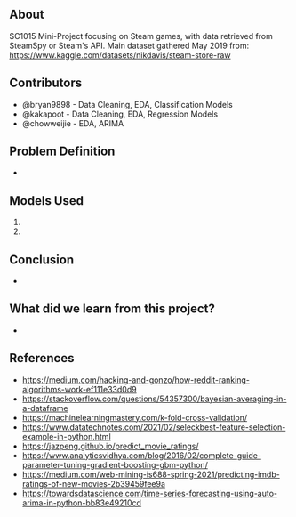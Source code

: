 ## About

SC1015 Mini-Project focusing on Steam games, with data retrieved from SteamSpy or Steam's API.
Main dataset gathered May 2019 from: https://www.kaggle.com/datasets/nikdavis/steam-store-raw
  
## Contributors

- @bryan9898 - Data Cleaning, EDA, Classification Models
- @kakapoot - Data Cleaning, EDA, Regression Models
- @chowweijie - EDA, ARIMA

## Problem Definition

- 

## Models Used

1. 
2. 

## Conclusion

- 

## What did we learn from this project?

- 

## References

- <https://medium.com/hacking-and-gonzo/how-reddit-ranking-algorithms-work-ef111e33d0d9>
- <https://stackoverflow.com/questions/54357300/bayesian-averaging-in-a-dataframe>
- <https://machinelearningmastery.com/k-fold-cross-validation/>
- <https://www.datatechnotes.com/2021/02/seleckbest-feature-selection-example-in-python.html>
- <https://jazpeng.github.io/predict_movie_ratings/>
- <https://www.analyticsvidhya.com/blog/2016/02/complete-guide-parameter-tuning-gradient-boosting-gbm-python/>
- <https://medium.com/web-mining-is688-spring-2021/predicting-imdb-ratings-of-new-movies-2b39459fee9a>
- <https://towardsdatascience.com/time-series-forecasting-using-auto-arima-in-python-bb83e49210cd>
